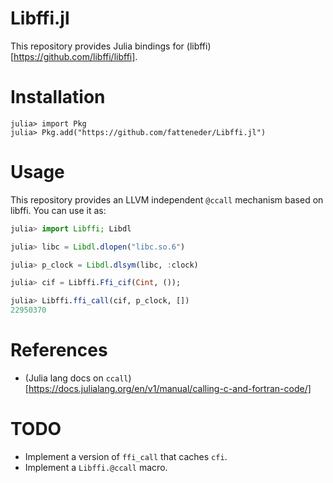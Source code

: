 # Libffi.jl

This repository provides Julia bindings for (libffi)[https://github.com/libffi/libffi].

# Installation

```
julia> import Pkg
julia> Pkg.add("https://github.com/fatteneder/Libffi.jl")
```

# Usage

This repository provides an LLVM independent `@ccall` mechanism based on libffi.
You can use it as:

```julia
julia> import Libffi; Libdl

julia> libc = Libdl.dlopen("libc.so.6")

julia> p_clock = Libdl.dlsym(libc, :clock)

julia> cif = Libffi.Ffi_cif(Cint, ());

julia> Libffi.ffi_call(cif, p_clock, [])
22950370
```

# References

- (Julia lang docs on `ccall`)[https://docs.julialang.org/en/v1/manual/calling-c-and-fortran-code/]

# TODO

- Implement a version of `ffi_call` that caches `cfi`.
- Implement a `Libffi.@ccall` macro.
